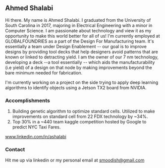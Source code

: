 ## Ahmed Shalabi

Hi there. My name is Ahmed Shalabi. I graduated from the University of South Carolina in 2017, majoring in Electrical Engineering with a minor in Computer Science. I am passionate about technology and view it as my opportunity to make this world better for all of us! I'm currently employed at GLOBALFOUNDRIES as a part of the Design For Manufacturing team. It's essentially a team under Design Enablement -- our goal is to improve designs by providing tool decks that help designers avoid patterns that are known or linked to detracting yield. I am the owner of our 7 nm technology, developing a deck --a tool essentially -- which aids the manufacturability (i.e yield) of a design on that node by making improvements beyond the bare minimum needed for fabrication. 

I'm currently working on a project on the side trying to apply deep learning algorithms to identify objects using a Jetson TX2 board from NVIDIA.

### Accomplishments

1. Building genetic algorithm to optimize standard cells. Utilized to make improvements on standard cell from 22 FDX technology by ~34%.
2. Top 30% in a ~440 team kaggle competition hosted by Google to predict NYC Taxi Fares.


www.linkedin.com/in/ashalabi

### Contact

Hit me up via linkedin or my personal email at smoodish@gmail.com
